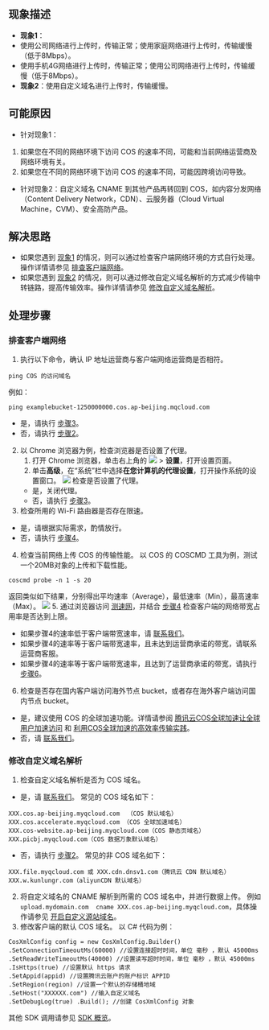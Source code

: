 ## 现象描述

- **现象1**：<span id="FaultPhenomenon1"></span>
 - 使用公司网络进行上传时，传输正常；使用家庭网络进行上传时，传输缓慢（低于8Mbps）。
 - 使用手机4G网络进行上传时，传输正常；使用公司网络进行上传时，传输缓慢（低于8Mbps）。
- **现象2**：<span id="FaultPhenomenon2"></span>使用自定义域名进行上传时，传输缓慢。

## 可能原因

- 针对现象1：
 1. 如果您在不同的网络环境下访问 COS 的速率不同，可能和当前网络运营商及网络环境有关。
 2. 如果您在不同的网络环境下访问 COS 的速率不同，可能因跨境访问导致。
- 针对现象2：自定义域名 CNAME 到其他产品再转回到 COS，如内容分发网络（Content Delivery Network，CDN）、云服务器（Cloud Virtual Machine，CVM）、安全高防产品。

## 解决思路

- 如果您遇到 [现象1](#FaultPhenomenon1) 的情况，则可以通过检查客户端网络环境的方式自行处理。操作详情请参见 [排查客户端网络](#SearchTheClientNetwork)。
- 如果您遇到 [现象2](#FaultPhenomenon2) 的情况，则可以通过修改自定义域名解析的方式减少传输中转链路，提高传输效率。操作详情请参见 [修改自定义域名解析](#ModifyCustomDomainNameResolution)。

## 处理步骤

<span id="SearchTheClientNetwork"></span>
### 排查客户端网络

1. 执行以下命令，确认 IP 地址运营商与客户端网络运营商是否相符。
```
ping COS 的访问域名
```
例如：
```
ping examplebucket-1250000000.cos.ap-beijing.mqcloud.com
```
 - 是，请执行 [步骤3](#step03)。
 - 否，请执行 [步骤2](#step02)。
2. <span id="step02"></span>以 Chrome 浏览器为例，检查浏览器是否设置了代理。
    1. 打开 Chrome 浏览器，单击右上角的 <img src="https://main.qcloudimg.com/raw/41a048f92c3d6160faff7e211bacce76.png"/> > **设置**，打开设置页面。
    2. 单击**高级**，在“系统”栏中选择**在您计算机的代理设置**，打开操作系统的设置窗口。
    ![](https://main.qcloudimg.com/raw/debb2af04d7ee52d9013b940efa48abc.png)
    检查是否设置了代理。
     - 是，关闭代理。
     - 否，请执行 [步骤3](#step03)。
3. <span id="step03"></span>检查所用的 Wi-Fi 路由器是否存在限速。
 - 是，请根据实际需求，酌情放行。
 - 否，请执行 [步骤4](#step04)。
4. <span id="step04"></span>检查当前网络上传 COS 的传输性能。
以 COS 的 COSCMD 工具为例，测试一个20MB对象的上传和下载性能。
```
coscmd probe -n 1 -s 20
```
返回类似如下结果，分别得出平均速率（Average），最低速率（Min），最高速率（Max）。
![](https://main.qcloudimg.com/raw/2fcecb96df04acc6b0c32c120ccb3c39.png)
5. 通过浏览器访问 [测速网](https://www.speedtest.cn/)，并结合 [步骤4](#step04) 检查客户端的网络带宽占用率是否达到上限。
 - 如果步骤4的速率低于客户端带宽速率，请 [联系我们](https://cloud.tencent.com/document/product/436/37708)。
 - 如果步骤4的速率等于客户端带宽速率，且未达到运营商承诺的带宽，请联系运营商客服。
 - 如果步骤4的速率等于客户端带宽速率，且达到了运营商承诺的带宽，请执行 [步骤6](#step06)。
6. <span id="step06"></span>检查是否存在国内客户端访问海外节点 bucket，或者存在海外客户端访问国内节点 bucket。
 - 是，建议使用 COS 的全球加速功能。详情请参阅 [腾讯云COS全球加速让全球用户加速访问](https://cloud.tencent.com/developer/article/1667036) 和 [利用COS全球加速的高效率传输实践](https://cloud.tencent.com/developer/article/1768085)。
 - 否，请 [联系我们](https://cloud.tencent.com/document/product/436/37708)。

<span id="ModifyCustomDomainNameResolution"></span>
### 修改自定义域名解析

1. 检查自定义域名解析是否为 COS 域名。
 - 是，请 [联系我们](https://cloud.tencent.com/document/product/436/37708)。
 常见的 COS 域名如下：
```
XXX.cos.ap-beijing.myqcloud.com  （COS 默认域名）
XXX.cos.accelerate.myqcloud.com （COS 全球加速域名）
XXX.cos-website.ap-beijing.myqcloud.com（COS 静态页域名）
XXX.picbj.myqcloud.com（COS 数据万象默认域名）
```
 - 否，请执行 [步骤2](#2_step02)。
常见的非 COS 域名如下： 
```
XXX.file.myqcloud.com 或 XXX.cdn.dnsv1.com（腾讯云 CDN 默认域名）
XXX.w.kunlungr.com（aliyunCDN 默认域名）
```
2. <span id="2_step02"></span>将自定义域名的 CNAME 解析到所需的 COS 域名中，并进行数据上传。
例如 `upload.mydomain.com  cname XXX.cos.ap-beijing.myqcloud.com`，具体操作请参见 [开启自定义源站域名](https://cloud.tencent.com/document/product/436/36638)。
3. 修改客户端的默认 COS 域名。
以 C# 代码为例：
```
CosXmlConfig config = new CosXmlConfig.Builder()
.SetConnectionTimeoutMs(60000) //设置连接超时时间，单位 毫秒 ，默认 45000ms
.SetReadWriteTimeoutMs(40000) //设置读写超时时间，单位 毫秒 ，默认 45000ms
.IsHttps(true) //设置默认 https 请求 
.SetAppid(appid) //设置腾讯云账户的账户标识 APPID
.SetRegion(region) //设置一个默认的存储桶地域
.SetHost("XXXXXX.com") //输入自定义域名
.SetDebugLog(true) .Build(); //创建 CosXmlConfig 对象
```
其他 SDK 调用请参见 [SDK 概览](https://cloud.tencent.com/document/product/436/6474)。

